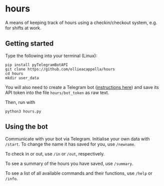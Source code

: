 # hours

A means of keeping track of hours using a checkin/checkout system, e.g. for shifts at work. 

## Getting started

Type the following into your terminal (Linux):

```
pip install pyTelegramBotAPI
git clone https://github.com/ollieacappella/hours
cd hours
mkdir user_data
```

You will also need to create a Telegram bot ([instructions here](https://www.sohamkamani.com/blog/2016/09/21/making-a-telegram-bot/)) and save its API token into the file `hours/bot_token` as raw text.

Then, run with

```
python3 hours.py
```

## Using the bot

Communicate with your bot via Telegram. Initialise your own data with `/start`. To change the name it has saved for you, use `/newname`. 

To check in or out, use `/in` or `/out`, respectively.

To see a summary of the hours you have saved, use `/summary`. 

To see a list of all available commands and their functions, use `/help` or `/info`. 